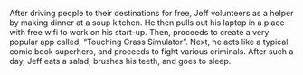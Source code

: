 After driving people to their destinations for free, Jeff volunteers as a helper by making dinner at a soup kitchen. He then pulls out his laptop in a place with free wifi to work on his start-up. Then, proceeds to create a very popular app called, “Touching Grass Simulator”. Next, he acts like a typical comic book superhero, and proceeds to fight various criminals. After such a day, Jeff eats a salad, brushes his teeth, and goes to sleep.
